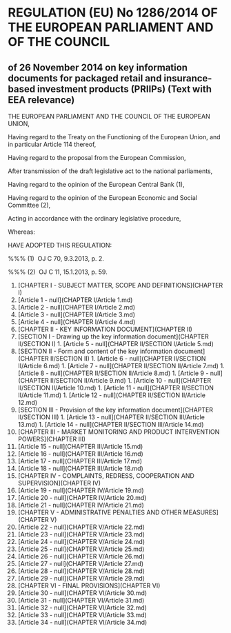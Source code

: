 # REGULATION (EU) No 1286/2014 OF THE EUROPEAN PARLIAMENT AND OF THE COUNCIL

## of 26 November 2014 on key information documents for packaged retail and insurance-based investment products (PRIIPs) (Text with EEA relevance)

THE EUROPEAN PARLIAMENT AND THE COUNCIL OF THE EUROPEAN UNION,

Having regard to the Treaty on the Functioning of the European Union, and in particular Article 114 thereof,

Having regard to the proposal from the European Commission,

After transmission of the draft legislative act to the national parliaments,

Having regard to the opinion of the European Central Bank (1),

Having regard to the opinion of the European Economic and Social Committee (2),

Acting in accordance with the ordinary legislative procedure,

Whereas:

HAVE ADOPTED THIS REGULATION:

%%% (1)  OJ C 70, 9.3.2013, p. 2.

%%% (2)  OJ C 11, 15.1.2013, p. 59.

1. [CHAPTER I - SUBJECT MATTER, SCOPE AND DEFINITIONS](CHAPTER I)
  1. [Article 1 - null](CHAPTER I/Article 1.md)
  1. [Article 2 - null](CHAPTER I/Article 2.md)
  1. [Article 3 - null](CHAPTER I/Article 3.md)
  1. [Article 4 - null](CHAPTER I/Article 4.md)
1. [CHAPTER II - KEY INFORMATION DOCUMENT](CHAPTER II)
  1. [SECTION I - Drawing up the key information document](CHAPTER II/SECTION I)
    1. [Article 5 - null](CHAPTER II/SECTION I/Article 5.md)
  1. [SECTION II - Form and content of the key information document](CHAPTER II/SECTION II)
    1. [Article 6 - null](CHAPTER II/SECTION II/Article 6.md)
    1. [Article 7 - null](CHAPTER II/SECTION II/Article 7.md)
    1. [Article 8 - null](CHAPTER II/SECTION II/Article 8.md)
    1. [Article 9 - null](CHAPTER II/SECTION II/Article 9.md)
    1. [Article 10 - null](CHAPTER II/SECTION II/Article 10.md)
    1. [Article 11 - null](CHAPTER II/SECTION II/Article 11.md)
    1. [Article 12 - null](CHAPTER II/SECTION II/Article 12.md)
  1. [SECTION III - Provision of the key information document](CHAPTER II/SECTION III)
    1. [Article 13 - null](CHAPTER II/SECTION III/Article 13.md)
    1. [Article 14 - null](CHAPTER II/SECTION III/Article 14.md)
1. [CHAPTER III - MARKET MONITORING AND PRODUCT INTERVENTION POWERS](CHAPTER III)
  1. [Article 15 - null](CHAPTER III/Article 15.md)
  1. [Article 16 - null](CHAPTER III/Article 16.md)
  1. [Article 17 - null](CHAPTER III/Article 17.md)
  1. [Article 18 - null](CHAPTER III/Article 18.md)
1. [CHAPTER IV - COMPLAINTS, REDRESS, COOPERATION AND SUPERVISION](CHAPTER IV)
  1. [Article 19 - null](CHAPTER IV/Article 19.md)
  1. [Article 20 - null](CHAPTER IV/Article 20.md)
  1. [Article 21 - null](CHAPTER IV/Article 21.md)
1. [CHAPTER V - ADMINISTRATIVE PENALTIES AND OTHER MEASURES](CHAPTER V)
  1. [Article 22 - null](CHAPTER V/Article 22.md)
  1. [Article 23 - null](CHAPTER V/Article 23.md)
  1. [Article 24 - null](CHAPTER V/Article 24.md)
  1. [Article 25 - null](CHAPTER V/Article 25.md)
  1. [Article 26 - null](CHAPTER V/Article 26.md)
  1. [Article 27 - null](CHAPTER V/Article 27.md)
  1. [Article 28 - null](CHAPTER V/Article 28.md)
  1. [Article 29 - null](CHAPTER V/Article 29.md)
1. [CHAPTER VI - FINAL PROVISIONS](CHAPTER VI)
  1. [Article 30 - null](CHAPTER VI/Article 30.md)
  1. [Article 31 - null](CHAPTER VI/Article 31.md)
  1. [Article 32 - null](CHAPTER VI/Article 32.md)
  1. [Article 33 - null](CHAPTER VI/Article 33.md)
  1. [Article 34 - null](CHAPTER VI/Article 34.md)
